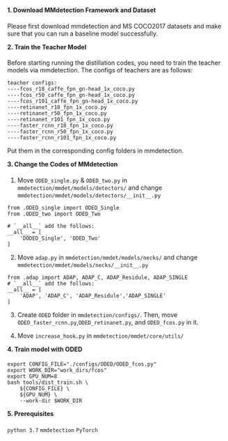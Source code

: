 **1. Download MMdetection Framework and Dataset**
####
Please first download mmdetection and MS COCO2017 datasets and make sure that you can run a baseline model successfully.

**2. Train the Teacher Model**
####
Before starting running the distillation codes, you need to train the teacher models via mmdetection. The configs of teachers are as follows:
```
teacher configs:
----fcos_r18_caffe_fpn_gn-head_1x_coco.py
----fcos_r50_caffe_fpn_gn-head_1x_coco.py
----fcos_r101_caffe_fpn_gn-head_1x_coco.py
----retinanet_r18_fpn_1x_coco.py
----retinanet_r50_fpn_1x_coco.py
----retinanet_r101_fpn_1x_coco.py
----faster_rcnn_r18_fpn_1x_coco.py
----faster_rcnn_r50_fpn_1x_coco.py
----faster_rcnn_r101_fpn_1x_coco.py
```
Put them in the corresponding config folders in mmdetection.

**3. Change the Codes of MMdetection**
####

1. Move `ODED_single.py` & `ODED_two.py` in `mmdetection/mmdet/models/detectors/` and change `mmdetection/mmdet/models/detectors/__init__.py`
```
from .ODED_single import ODED_Single
from .ODED_two import ODED_Two

# `__all__` add the follows:
__all__ = [
    'DODED_Single', 'ODED_Two'
]
```
2. Move `adap.py` in `mmdetection/mmdet/models/necks/` and change `mmdetection/mmdet/models/necks/__init__.py`
```
from .adap import ADAP, ADAP_C, ADAP_Residule, ADAP_SINGLE
# `__all__` add the follows:
__all__ = [
    'ADAP', 'ADAP_C', 'ADAP_Residule','ADAP_SINGLE'
]
```
3. Create `ODED` folder in `mmdetection/configs/`. Then, move `ODED_faster_rcnn.py`,`ODED_retinanet.py`, and `ODED_fcos.py` in it.

4. Move `increase_hook.py` in `mmdetection/mmdet/core/utils/`

**4. Train model with ODED**
####
```
export CONFIG_FILE="./configs/ODED/ODED_fcos.py"
export WORK_DIR="work_dirs/fcos"
export GPU_NUM=8
bash tools/dist_train.sh \
    ${CONFIG_FILE} \
    ${GPU_NUM} \
    --work-dir $WORK_DIR
```
**5. Prerequisites**
####
`python 3.7`  `mmdetection`  `PyTorch`
